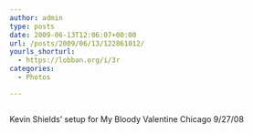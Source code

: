 ```yaml
---
author: admin
type: posts
date: 2009-06-13T12:06:07+00:00
url: /posts/2009/06/13/122861012/
yourls_shorturl:
  - https://lobban.org/i/3r
categories:
  - Photos

---
```

<div class="figure">
  <img src="https://lobban.org/journal/files/2011/06/fm2D4xNbPo6irxv3yOc5vV6Ro1_500.jpg" alt="" />
</div>

Kevin Shields’ setup for My Bloody Valentine Chicago 9/27/08

> >